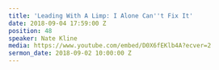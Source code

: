 ```yaml
---
title: 'Leading With A Limp: I Alone Can''t Fix It'
date: 2018-09-04 17:59:00 Z
position: 48
speaker: Nate Kline
media: https://www.youtube.com/embed/D0X6fEKlb4A?ecver=2
sermon_date: 2018-09-02 10:00:00 Z
---
```


